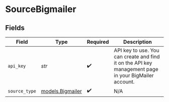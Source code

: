 # SourceBigmailer


## Fields

| Field                                                                                                | Type                                                                                                 | Required                                                                                             | Description                                                                                          |
| ---------------------------------------------------------------------------------------------------- | ---------------------------------------------------------------------------------------------------- | ---------------------------------------------------------------------------------------------------- | ---------------------------------------------------------------------------------------------------- |
| `api_key`                                                                                            | *str*                                                                                                | :heavy_check_mark:                                                                                   | API key to use. You can create and find it on the API key management page in your BigMailer account. |
| `source_type`                                                                                        | [models.Bigmailer](../models/bigmailer.md)                                                           | :heavy_check_mark:                                                                                   | N/A                                                                                                  |